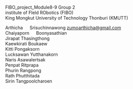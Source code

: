 FIBO_project_Module8-9 Group 2 <br />
institute of FIeld RObotics (FIBO) <br />
King Mongkut University of Technology Thonburi (KMUTT) <br />

Arthicha &emsp; Srisuchinnawong     zumoarthicha@gmail.com <br />
Chaiyaporn &emsp;  Boonyasathian <br />
Jirapat     Thasingthong <br />
Kaewkirati  Boukaew <br />
Kitti       Pongaksorn <br />
Lucksawan   Yutthanakorn <br />
Naris       Asawalertsak <br />
Penpat      Ritprapa <br />
Phurin      Rangpong <br />
Rath        Phutthitada <br />
Sirin       Tangpoolcharoen <br />






